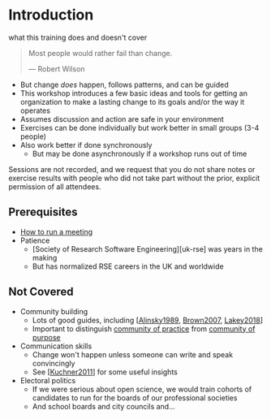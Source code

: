 # Introduction

<p class="subtitle" markdown="1">what this training does and doesn't cover</p>

> Most people would rather fail than change.
>
> — Robert Wilson

-   But change *does* happen, follows patterns, and can be guided
-   This workshop introduces a few basic ideas and tools
    for getting an organization to make a lasting change to its goals and/or the way it operates
-   Assumes discussion and action are safe in your environment
-   Exercises can be done individually but work better in small groups (3-4 people)
-   Also work better if done synchronously
    -   But may be done asynchronously if a workshop runs out of time

<div class="callout" markdown="1">

Sessions are not recorded,
and we request that you do not share notes or exercise results
with people who did not take part
without the prior, explicit permission of all attendees.

</div>

## Prerequisites

-   [How to run a meeting](@/meetings/)
-   Patience
    -   [Society of Research Software Engineering][uk-rse] was years in the making
    -   But has normalized RSE careers in the UK and worldwide

## Not Covered

-   Community building
    -   Lots of good guides, including [[Alinsky1989](b:Alinsky1989), [Brown2007](b:Brown2007), [Lakey2018](b:Lakey2018)]
    -   Important to distinguish [community of practice](g:community-practice)
        from [community of purpose](g:community-purpose)
-   Communication skills
    -   Change won't happen unless someone can write and speak convincingly
    -   See [[Kuchner2011](b:Kuchner2011)] for some useful insights
-   Electoral politics
    -   If we were serious about open science,
        we would train cohorts of candidates to run for the boards of our professional societies
    -   And school boards and city councils and…
